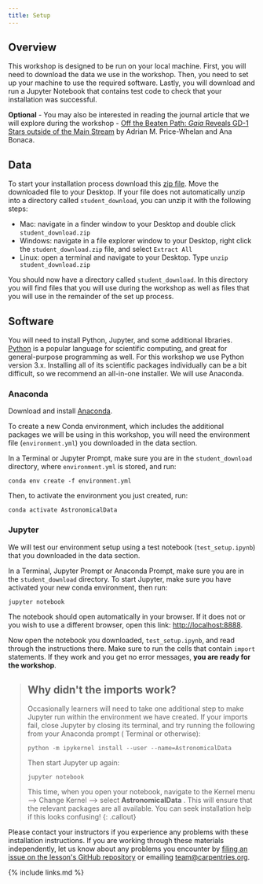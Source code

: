 ```yaml
---
title: Setup
---
```


## Overview

This workshop is designed to be run on your local machine. First, you will need to download the data we
use in the workshop. Then, you need to set up your machine to use the required software. Lastly, you will
download and run a Jupyter Notebook that contains test code to check that your installation was 
successful.

**Optional** - You may also be interested in reading the journal article that we will explore during the workshop - 
[Off the Beaten Path: *Gaia* Reveals GD-1 Stars outside of the Main Stream](https://iopscience.iop.org/article/10.3847/2041-8213/aad7b5) by 
Adrian M. Price-Whelan and Ana Bonaca.

## Data

To start your installation process download this [zip file](https://figshare.com/ndownloader/files/35777540). Move the downloaded file to your Desktop.
If your file does not automatically unzip into a directory called `student_download`, you can unzip it with the following steps:
* Mac: navigate in a finder window to your Desktop and double click `student_download.zip`
* Windows: navigate in a file explorer window to your Desktop, right click the `student_download.zip` file, and select `Extract All`
* Linux: open a terminal and navigate to your Desktop. Type `unzip student_download.zip`

You should now have a directory called `student_download`.
In this directory you will find files that you will use during the workshop as well as files that you will use in the remainder of the set up process.

## Software

You will need to install Python, Jupyter, and some additional libraries.
[Python](http://python.org) is a popular language for
scientific computing, and great for general-purpose programming as
well. For this workshop we use Python version 3.x. 
Installing all of its scientific packages individually can be
a bit difficult, so we recommend an all-in-one installer.
We will use Anaconda.

### Anaconda
Download and install [Anaconda](https://www.anaconda.com/products/individual#anaconda-installers).

To create a new Conda environment, which includes the additional packages we will be using
in this workshop, you will need the environment file (`environment.yml`) you downloaded in the data section.

In a Terminal or Jupyter Prompt, make sure you are in the `student_download` directory, where `environment.yml` is stored, and run:

```
conda env create -f environment.yml
```

Then, to activate the environment you just created, run:

```
conda activate AstronomicalData
```

### Jupyter

We will test our environment setup using a test notebook (`test_setup.ipynb`) that you downloaded in the data section.

In a Terminal, Jupyter Prompt or Anaconda Prompt, make sure you are in the `student_download` directory. 
To start Jupyter, make sure you have activated your new conda environment, then run:

```
jupyter notebook
```
The notebook should open automatically in your browser. If it does not or you wish to use a different 
browser, open this link: [http://localhost:8888](http://localhost:8888).

Now open the notebook you downloaded, `test_setup.ipynb`, and read through the instructions there. 
Make sure to run the cells that contain `import` statements.
If they work and you get no error messages, **you are ready for the workshop**.

> ## Why didn't the imports work? 
> Occasionally learners will need to take one additional step to make Jupyter run within the environment we have created. 
> If your imports fail, close Jupyter by closing its terminal, and try running the following from your Anaconda prompt (
> Terminal or otherwise):
> 
> ~~~
> python -m ipykernel install --user --name=AstronomicalData
> ~~~
> Then start Jupyter up again:
> ~~~
> jupyter notebook
> ~~~
> This time, when you open your notebook, navigate to the Kernel menu --> Change Kernel --> select **AstronomicalData** . 
> This will ensure that the relevant packages are all available. 
> You can seek installation help if this looks confusing!
{: .callout}


Please contact your instructors if you experience any problems with these installation instructions. If 
you are working through these materials independently, let us know about any problems you encounter by 
[filing an issue on the lesson's GitHub repository](https://github.com/datacarpentry/astronomy-python/issues) 
or emailing team@carpentries.org.

{% include links.md %}
